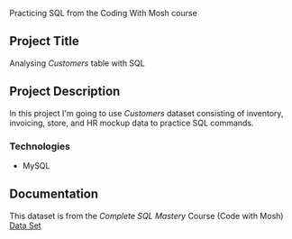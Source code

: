Practicing SQL from the Coding With Mosh course

## Project Title
Analysing <i>Customers</i> table with SQL

## Project Description
In this project I'm going to use <i>Customers</i> dataset consisting of inventory, invoicing, store, and HR mockup data to practice SQL commands.

### Technologies
- MySQL

## Documentation
This dataset is from the <i>Complete SQL Mastery</i> Course (Code with Mosh)
[Data Set](https://github.com/MartinaDohnal/Various_Projects/blob/main/SQL/create-databases.sql)
